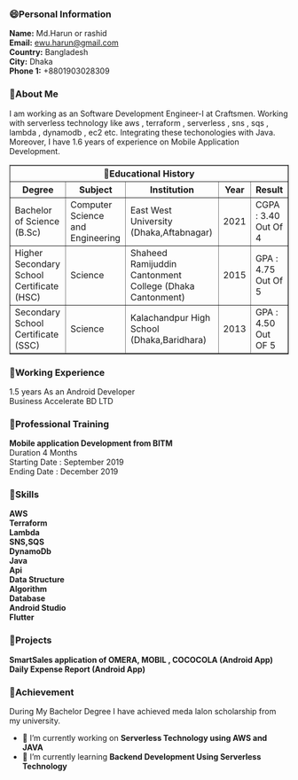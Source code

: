 
### 😄Personal Information
**Name:** Md.Harun or rashid<br/>
**Email:** ewu.harun@gmail.com<br/>
**Country:** Bangladesh<br/>
**City:** Dhaka<br/>
**Phone 1:** +8801903028309<br/>

### 🌱About Me


I am working as an Software Development Engineer-I at Craftsmen. Working with serverless technology like aws , terraform , serverless , sns , sqs , lambda , dynamodb , ec2 etc. Integrating these techonologies with Java. Moreover, I have 1.6 years of experience on Mobile Application Development.
  
  

    
<TABLE border="1" cellpadding="5" cellspacing="2"
  summary="History courses offered in the community of
           Bath arranged by course name, tutor, summary, 
           code, and fee">
  <TR>
    <TH colspan="5" scope="colgroup">🌱Educational History</TH>
  </TR>
  <TR>
    <TH scope="col" abbr="Name">Degree</TH>
    <TH scope="col" abbr="Tutor">Subject</TH>
    <TH scope="col" abbr="Tutor">Institution</TH>
    <TH scope="col">Year</TH>
    <TH scope="col">Result</TH>
 
  </TR>
  <TR>
    <TD scope="row">Bachelor of Science (B.Sc) </TD>
    <TD>Computer Science and Engineering</TD>
    <TD>East West University (Dhaka,Aftabnagar)</TD>
    <TD>2021</TD>
    <TD>CGPA : 3.40 Out Of 4</TD>
  </TR>
  <TR>
    <TD scope="row">Higher Secondary School Certificate (HSC)</TD>
    <TD>
       Science
    </TD>
    <TD>Shaheed Ramijuddin Cantonment College (Dhaka Cantonment)</TD>
    <TD>2015</TD>
    <TD>GPA : 4.75 Out Of 5</TD>
  </TR>
  <TR>
    <TD scope="row">Secondary School Certificate (SSC)</TD>
    <TD>
     Science
    </TD>
    <TD>Kalachandpur High School (Dhaka,Baridhara)</TD>
    <TD>2013</TD>
    <TD>GPA : 4.50 Out OF 5</TD>
  </TR>
</TABLE>

 ### 🌱Working Experience
  1.5 years
  As an Android Developer<br/>
  Business Accelerate BD LTD
 
### 🌱Professional Training
<b>Mobile application Development from BITM<br/></b>
Duration 4 Months<br/>
Starting Date : September 2019<br/>
Ending Date : December 2019<br/>


### 🌱Skills
**AWS**<br/>
**Terraform**<br/>
**Lambda**<br/>
**SNS,SQS**<br/>
**DynamoDb**<br/>
**Java**<br/>
**Api**<br/>
**Data Structure**<br/>
**Algorithm**<br/>
**Database**<br/>
**Android Studio**<br/>
**Flutter**<br/>


### 🌱Projects
**SmartSales application of OMERA, MOBIL , COCOCOLA (Android App)**<br/>
**Daily Expense Report (Android App)**<br/>

### 🌱Achievement
During My Bachelor Degree I have achieved meda lalon scholarship from my university.


- 🔭 I’m currently working on **Serverless Technology using AWS and JAVA**
- 🌱 I’m currently learning **Backend Development Using Serverless Technology**

